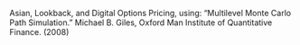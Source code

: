 Asian, Lookback, and Digital Options Pricing, using: “Multilevel Monte Carlo Path Simulation.” Michael B. Giles, Oxford Man Institute of
Quantitative Finance. (2008)
